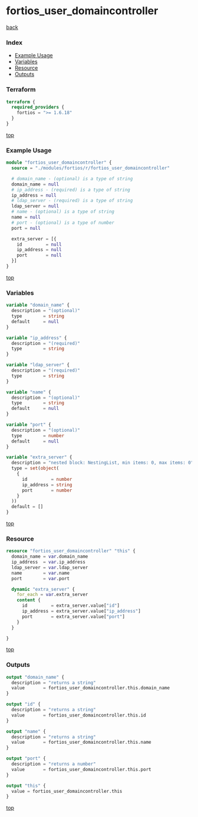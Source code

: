 # fortios_user_domaincontroller

[back](../fortios.md)

### Index

- [Example Usage](#example-usage)
- [Variables](#variables)
- [Resource](#resource)
- [Outputs](#outputs)

### Terraform

```terraform
terraform {
  required_providers {
    fortios = ">= 1.6.18"
  }
}
```

[top](#index)

### Example Usage

```terraform
module "fortios_user_domaincontroller" {
  source = "./modules/fortios/r/fortios_user_domaincontroller"

  # domain_name - (optional) is a type of string
  domain_name = null
  # ip_address - (required) is a type of string
  ip_address = null
  # ldap_server - (required) is a type of string
  ldap_server = null
  # name - (optional) is a type of string
  name = null
  # port - (optional) is a type of number
  port = null

  extra_server = [{
    id         = null
    ip_address = null
    port       = null
  }]
}
```

[top](#index)

### Variables

```terraform
variable "domain_name" {
  description = "(optional)"
  type        = string
  default     = null
}

variable "ip_address" {
  description = "(required)"
  type        = string
}

variable "ldap_server" {
  description = "(required)"
  type        = string
}

variable "name" {
  description = "(optional)"
  type        = string
  default     = null
}

variable "port" {
  description = "(optional)"
  type        = number
  default     = null
}

variable "extra_server" {
  description = "nested block: NestingList, min items: 0, max items: 0"
  type = set(object(
    {
      id         = number
      ip_address = string
      port       = number
    }
  ))
  default = []
}
```

[top](#index)

### Resource

```terraform
resource "fortios_user_domaincontroller" "this" {
  domain_name = var.domain_name
  ip_address  = var.ip_address
  ldap_server = var.ldap_server
  name        = var.name
  port        = var.port

  dynamic "extra_server" {
    for_each = var.extra_server
    content {
      id         = extra_server.value["id"]
      ip_address = extra_server.value["ip_address"]
      port       = extra_server.value["port"]
    }
  }

}
```

[top](#index)

### Outputs

```terraform
output "domain_name" {
  description = "returns a string"
  value       = fortios_user_domaincontroller.this.domain_name
}

output "id" {
  description = "returns a string"
  value       = fortios_user_domaincontroller.this.id
}

output "name" {
  description = "returns a string"
  value       = fortios_user_domaincontroller.this.name
}

output "port" {
  description = "returns a number"
  value       = fortios_user_domaincontroller.this.port
}

output "this" {
  value = fortios_user_domaincontroller.this
}
```

[top](#index)